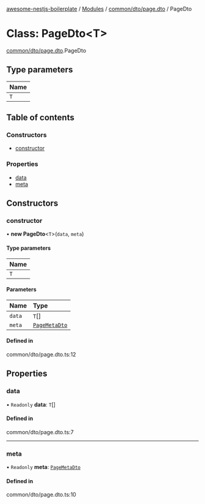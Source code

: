 [awesome-nestjs-boilerplate](../README.md) / [Modules](../modules.md) / [common/dto/page.dto](../modules/common_dto_page_dto.md) / PageDto

# Class: PageDto<T\>

[common/dto/page.dto](../modules/common_dto_page_dto.md).PageDto

## Type parameters

| Name |
| :------ |
| `T` |

## Table of contents

### Constructors

- [constructor](common_dto_page_dto.PageDto.md#constructor)

### Properties

- [data](common_dto_page_dto.PageDto.md#data)
- [meta](common_dto_page_dto.PageDto.md#meta)

## Constructors

### constructor

• **new PageDto**<`T`\>(`data`, `meta`)

#### Type parameters

| Name |
| :------ |
| `T` |

#### Parameters

| Name | Type |
| :------ | :------ |
| `data` | `T`[] |
| `meta` | [`PageMetaDto`](common_dto_page_meta_dto.PageMetaDto.md) |

#### Defined in

common/dto/page.dto.ts:12

## Properties

### data

• `Readonly` **data**: `T`[]

#### Defined in

common/dto/page.dto.ts:7

___

### meta

• `Readonly` **meta**: [`PageMetaDto`](common_dto_page_meta_dto.PageMetaDto.md)

#### Defined in

common/dto/page.dto.ts:10

